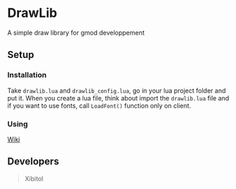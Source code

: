 # DrawLib
A simple draw library for gmod developpement

## Setup
### Installation
Take `drawlib.lua` and `drawlib_config.lua`, go in your lua project folder and put it. When you create a lua file, think about import the `drawlib.lua` file and if you want to use fonts, call `LoadFont()` function only on client.
### Using
[Wiki](https://github.com/Xibitol/DrawLib/blob/master/WIKI.md)

## Developers
> Xibitol